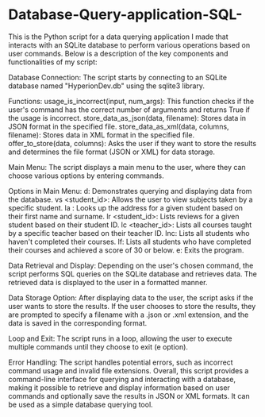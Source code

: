 # Database-Query-application-SQL-

This is the Python script for a data querying application I made that interacts with an SQLite database to perform various operations based on user commands. Below is a description of the key components and functionalities of my script:

Database Connection:
The script starts by connecting to an SQLite database named "HyperionDev.db" using the sqlite3 library.

Functions:
usage_is_incorrect(input, num_args): This function checks if the user's command has the correct number of arguments and returns True if the usage is incorrect.
store_data_as_json(data, filename): Stores data in JSON format in the specified file.
store_data_as_xml(data, columns, filename): Stores data in XML format in the specified file.
offer_to_store(data, columns): Asks the user if they want to store the results and determines the file format (JSON or XML) for data storage.

Main Menu:
The script displays a main menu to the user, where they can choose various options by entering commands.

Options in Main Menu:
d: Demonstrates querying and displaying data from the database.
vs <student_id>: Allows the user to view subjects taken by a specific student.
la <firstname> <surname>: Looks up the address for a given student based on their first name and surname.
lr <student_id>: Lists reviews for a given student based on their student ID.
lc <teacher_id>: Lists all courses taught by a specific teacher based on their teacher ID.
lnc: Lists all students who haven't completed their courses.
lf: Lists all students who have completed their courses and achieved a score of 30 or below.
e: Exits the program.

Data Retrieval and Display:
Depending on the user's chosen command, the script performs SQL queries on the SQLite database and retrieves data.
The retrieved data is displayed to the user in a formatted manner.

Data Storage Option:
After displaying data to the user, the script asks if the user wants to store the results.
If the user chooses to store the results, they are prompted to specify a filename with a .json or .xml extension, and the data is saved in the corresponding format.

Loop and Exit:
The script runs in a loop, allowing the user to execute multiple commands until they choose to exit (e option).

Error Handling:
The script handles potential errors, such as incorrect command usage and invalid file extensions.
Overall, this script provides a command-line interface for querying and interacting with a database, making it possible to retrieve and display information based on user commands and optionally save the results in JSON or XML formats. It can be used as a simple database querying tool.
